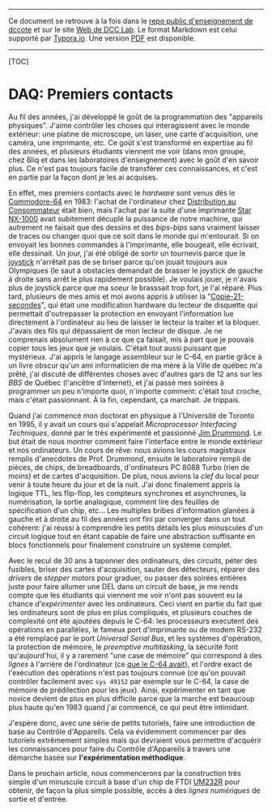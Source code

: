 ------

Ce document se retrouve à la fois dans le [repo public d'enseignement de dccote](https://github.com/dccote/Enseignement/blob/master/DAQ/Semaine-01.md) et sur le site [Web de DCC Lab](http://www.dcclab.ca/fr/francais-tutoriel-introduction-au-controle/).  Le format Markdown est celui supporté par [Typora.io](http://Typora.io). Une version [PDF](Semaine-01.pdf) est disponible.

------

[TOC]

# DAQ: Premiers contacts

Au fil des années, j'ai développé le goût de la programmation des "appareils physiques". J'aime contrôler les choses qui interagissent avec le monde extérieur: une platine de microscope, un laser, une carte d'acquisition,  une caméra, une imprimante, etc.  Ce goût s'est transformé en expertise au fil des années, et plusieurs étudiants viennent me voir (dans mon groupe, chez Bliq et dans les laboratoires d'enseignement) avec le goût d'en savoir plus.  Ce n'est pas toujours facile de transférer ces connaissances, et c'est en partie par la façon dont je les ai acquises.

En effet, mes premiers contacts avec le *hardware* sont venus dès le [Commodore-64](https://en.wikipedia.org/wiki/Commodore_64) en 1983: l'achat de l'ordinateur chez [Distribution au Consommateur](https://fr.wikipedia.org/wiki/Distribution_aux_consommateurs)  était bien, mais l'achat par la suite d'une imprimante [Star NX-1000](http://www.computerhistory.org/collections/catalog/102645920) avait subitement décuplé la puissance de notre machine, qui autrement ne faisait que des dessins et des *bips-bips* sans vraiment laisser de traces ou changer quoi que ce soit dans le monde qui m'entourait. Si on envoyait les bonnes commandes à l'imprimante, elle bougeait, elle écrivait, elle dessinait.  Un jour, j'ai été obligé de sortir un tournevis parce que le [joystick](https://www.s-config.com/repairing-wico-retro-gaming-joysticks/) n'arrêtait pas de se briser parce qu'on jouait toujours aux Olympiques (le saut à obstacles demandait de brasser le joystick de gauche à droite sans arrêt le plus rapidement possible). Je voulais jouer, je n'avais plus de joystick parce que ma soeur le brasssait trop fort, je l'ai réparé.  Plus tard, plusieurs de mes amis et moi avons appris à utiliser la "[Copie-21-secondes](http://www.c64copyprotection.com/21-second-backup/)", qui était une modification hardware du lecteur de disquette qui permettait d'outrepasser la protection en envoyant l'information lue directement à l'ordinateur au lieu de laisser le lecteur la traiter et la bloquer. J'avais des fils qui dépassaient de mon lecteur de disque. Je ne comprenais absolument rien à ce que ça faisait, mis à part que je pouvais copier tous les jeux que je voulais. C'était tout aussi puissant que mystérieux. J'ai appris le langage assembleur sur le C-64, en partie grâce à un livre obscur qu'un ami  informaticien de ma mère à la Ville de québec m'a prêté, j'ai discuté de différentes choses avec d'autres gars de 12 ans sur les *BBS* de Québec (l'ancêtre d'Internet), et j'ai passé mes soirées à programmer un peu n'importe quoi, n'importe comment: c'était tout croche, mais c'était passionnant. À la fin, cependant, ça marchait. Je trippais.

Quand j'ai commencé mon doctorat en physique à l'Université de Toronto en 1995, il y avait un cours qui s'appelait *Microprocessor Interfacing Techniques*, donné par le très expérimenté et passionné [Jim Drummond](https://www.dal.ca/faculty/science/physics/faculty-staff/Faculty/JamesDrummund.html). Le but était de nous montrer comment faire l'interface entre le monde extérieur et nos ordinateurs. Un cours de rêve: nous avions les cours magistraux remplis d'anecdotes de Prof. Drummond, ensuite le laboratoire rempli de pièces, de chips, de breadboards, d'ordinateurs PC 8088 Turbo (rien de moins) et de cartes d'acquisition.  De plus, nous avions la *clef* du local pour venir à toute heure du jour et de la nuit. J'ai donc finalement appris la logique TTL, les flip-flop, les compteurs synchrones et asynchrones, la numérisation, la sortie analogique, comment lire des feuilles de spécification d'un chip, etc...  Les multiples bribes d'information glanées à gauche et à droite au fil des années ont fini par converger dans un tout cohérent: j'ai réussi à comprendre les petits détails les plus minuscules d'un circuit logique tout en étant capable de faire une abstraction suffisante en blocs fonctionnels pour finalement construire un système complet.

Avec le recul de 30 ans à taponner des ordinateurs, des circuits, péter des fusibles, briser des cartes d'acquisition, sauter des détecteurs, réparer des *drivers* de *stepper motors* pour graduer, ou passer des soirées entières juste pour faire allumer une DEL dans un circuit de base, je me rends compte que les étudiants qui viennent me voir n'ont pas souvent eu la chance *d'expérimenter* avec les ordinateurs.  Ceci vient en partie du fait que les ordinateurs sont de plus en plus compliqués, et plusieurs couches de complexité ont été ajoutées depuis le C-64: les processeurs executent des opérations en parallèles, le fameux port d'imprimante ou de modem RS-232 a été remplacé par le port *Universal Serial Bus*, et les systèmes d'opération, la protection de mémoire, le *preemptive multitasking*, la sécurité font qu'aujourd'hui, il y a rarement "une case de mémoire" qui correspond à des *lignes* à l'arrière de l'ordinateur (ce [que le C-64 avait](https://www.c64-wiki.com/wiki/User_Port)), et l'ordre exact de l'exécution des opérations n'est pas toujours connue (ce qu'on pouvait contrôler facilement avec `sys 49152` par exemple sur le C-64, la case de mémoire de prédilection pour les jeux). Ainsi, expérimenter en tant que novice devient de plus en plus difficile parce que la marche est beaucoup plus haute qu'en 1983 quand j'ai commencé, ce qui peut être intimidant.

J'espère donc, avec une série de petits tutoriels, faire une introduction de base au Contrôle d'Appareils. Cela va évidemment commencer par des tutoriels extrêmement simples mais qui devraient vous permettre d'acquérir les connaissances pour faire du Contrôle d'Appareils à travers une démarche basée sur **l'expérimentation méthodique**.

Dans le prochain article, nous commencerons par la construction très simple d'un minuscule circuit à base d'un chip de FTDI [UM232R](https://www.digikey.ca/product-detail/en/UM232R/768-1019-ND/1836397) pour obtenir, de façon la plus simple possible, accès à des *lignes numériques* de sortie et d'entrée. 
